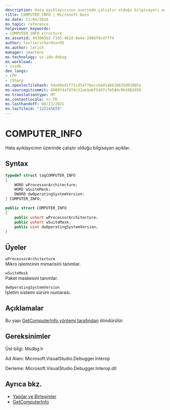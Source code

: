 ```yaml
---
description: Hata ayıklayıcının üzerinde çalıştır olduğu bilgisayarı açıklar.
title: COMPUTER_INFO | Microsoft Docs
ms.date: 11/04/2016
ms.topic: reference
helpviewer_keywords:
- COMPUTER_INFO structure
ms.assetid: 943085b2-f165-462d-9a4e-2086f0cdfff4
author: leslierichardson95
ms.author: lerich
manager: jmartens
ms.technology: vs-ide-debug
ms.workload:
- vssdk
dev_langs:
- CPP
- CSharp
ms.openlocfilehash: 94e49ed1f72cd5477becc6a41abb10635d03805a
ms.sourcegitcommit: 68897da7d74c31ae1ebf5d47c7b5ddc9b108265b
ms.translationtype: MT
ms.contentlocale: tr-TR
ms.lasthandoff: 08/13/2021
ms.locfileid: "122145659"
---
```

# <a name="computer_info"></a>COMPUTER_INFO
Hata ayıklayıcının üzerinde çalıştır olduğu bilgisayarı açıklar.

## <a name="syntax"></a>Syntax

```cpp
typedef struct tagCOMPUTER_INFO
{
    WORD wProcessorArchitecture;
    WORD wSuiteMask;
    DWORD dwOperatingSystemVersion;
} COMPUTER_INFO;
```

```csharp
public struct COMPUTER_INFO
{
    public ushort wProcessorArchitecture;
    public ushort wSuiteMask;
    public uint dwOperatingSystemVersion;
}
```

## <a name="members"></a>Üyeler
`wProcessorArchitecture`\
Mikro işlemcinin mimarisini tanımlar.

`wSuiteMask`\
Paket maskesini tanımlar.

`dwOperatingSystemVersion`\
İşletim sistemi sürüm numarası.

## <a name="remarks"></a>Açıklamalar
Bu yapı [GetComputerInfo yöntemi tarafından](../../../extensibility/debugger/reference/idebugwindowscomputerport2-getcomputerinfo.md) döndürülür.

## <a name="requirements"></a>Gereksinimler
Üst bilgi: Msdbg.h

Ad Alanı: Microsoft.VisualStudio.Debugger.Interop

Derleme: Microsoft.VisualStudio.Debugger.Interop.dll

## <a name="see-also"></a>Ayrıca bkz.
- [Yapılar ve Birleşimler](../../../extensibility/debugger/reference/structures-and-unions.md)
- [GetComputerInfo](../../../extensibility/debugger/reference/idebugwindowscomputerport2-getcomputerinfo.md)
